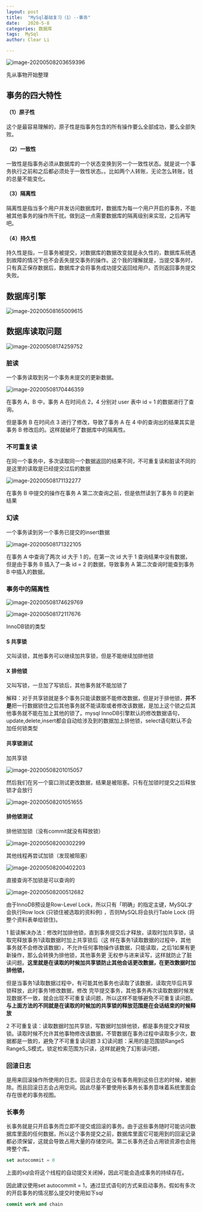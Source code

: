 ```yaml
---
layout: post
title:  "MySql基础复习（1）--事务"
date:   2020-5-8
categories: 数据库
tags:  MySql
author: Clear Li

---
```














![image-20200508203659396](/img/image-20200508203659396.png)

先从事物开始整理

## 事务的四大特性



#### （1）原子性

​			这个是最容易理解的，原子性是指事务包含的所有操作要么全部成功，要么全部失败。









#### （2）一致性

​			一致性是指事务必须从数据库的一个状态变换到另一个一致性状态。就是说一个事务执行之前和之后都必须处于一致性状态。。比如两个人转账，无论怎么转账，钱的总量不能变化。

#### （3）隔离性

​		隔离性是指当多个用户并发访问数据库时，数据库为每一个用户开启的事务，不能被其他事务的操作所干扰。做到这一点需要数据库的隔离级别来实现，之后再写吧。

#### （4）持久性

​		持久性是指，一旦事务被提交，对数据库的数据改变就是永久性的，数据库系统遇到故障的情况下也不会丢失提交事务的操作。这个我的理解就是，当提交事务时，只有真正保存数据后，数据库才会将事务成功提交返回给用户。否则返回事务提交失败。



## 数据库引擎



![image-20200508165009615](/img/image-20200508165009615.png)



## 数据库读取问题



![image-20200508174259752](/img/image-20200508174259752.png)

### 脏读

一个事务读取到另一个事务未提交的更新数据。

![image-20200508170446359](/img/image-20200508170446359.png)

在事务 A，B 中，事务 A 在时间点 2，4 分别对 user 表中 id = 1 的数据进行了查询。

但是事务 B 在时间点 3 进行了修改，导致了事务 A 在 4 中的查询出的结果其实是事务 B 修改后的。这样就破坏了数据库中的隔离性。

### 不可重复读

在同一个事务中，多次读取同一个数据返回的结果不同，不可重复读和脏读不同的是这里的读取是已经提交过后的数据

![image-20200508171132277](/img/image-20200508171132277.png)

在事务 B 中提交的操作在事务 A 第二次查询之前，但是依然读到了事务 B 的更新结果



### 幻读

一个事务读到另一个事务已提交的insert数据

![image-20200508171322105](/img/image-20200508171322105.png)

在事务 A 中查询了两次 id 大于 1 的，在第一次 id 大于 1 查询结果中没有数据，但是由于事务 B 插入了一条 id = 2 的数据，导致事务 A 第二次查询时能查到事务 B 中插入的数据。



### 事务中的隔离性

![image-20200508174629769](/img/image-20200508174629769.png)

![image-20200508172117676](/img/image-20200508172117676.png)



InnoDB锁的类型

#### S 共享锁

又叫读锁，其他事务可以继续加共享锁，但是不能继续加排他锁





#### X 排他锁

又叫写锁，一旦加了写锁后，其他事务就不能加锁了

解释：对于共享锁就是多个事务只能读数据不能修改数据，但是对于排他锁，**并不是**把一行数据锁住之后其他事务就不能读取或者修改该数据，是加上这个锁之后其他事务就不能在加上其他的锁了。mysql InnoDB引擎默认的修改数据语句，update,delete,insert都会自动给涉及到的数据加上排他锁，select语句默认不会加任何锁类型

#### 共享锁测试

加共享锁

![image-20200508201015057](/img/image-20200508201015057.png)

然后我们在另一个窗口测试更改数据，结果是被阻塞。只有在加锁时提交之后释放锁才会放行

![image-20200508201051655](/img/image-20200508201051655.png)

#### 排他锁测试         

排他锁加锁（没有commit就没有释放锁）



![image-20200508200302299](/img/image-20200508200302299.png)

其他线程再尝试加锁（发现被阻塞）

![image-20200508200402203](/img/image-20200508200402203.png)

直接查询不加锁是可以查询的

![image-20200508200512682](/img/image-20200508200512682.png)

由于InnoDB预设是Row-Level Lock，所以只有「明确」的指定主键，MySQL才会执行Row lock (只锁住被选取的资料例) ，否则MySQL将会执行Table Lock (将整个资料表单给锁住)。

1 脏读解决办法：修改时加排他锁，直到事务提交后才释放，读取时加共享锁，读取完释放事务1读取数据时加上共享锁后（这 样在事务1读取数据的过程中，其他事务就不会修改该数据），不允许任何事物操作该数据，只能读取，之后1如果有更新操作，那么会转换为排他锁，其他事务更 无权参与进来读写，这样就防止了脏读问题。**这里就是在读取的时候加共享锁防止其他会话更改数据，在更改数据时加排他锁，** 

​    但是当事务1读取数据过程中，有可能其他事务也读取了该数据，读取完毕后共享锁释放，此时事务1修改数据，修改 完毕提交事务，其他事务再次读取数据时候发现数据不一致，就会出现不可重复读问题，所以这样不能够避免不可重复读问题。**与上面方法的不同就是在读取的时候加的共享锁的释放范围是在会话结束的时候释放**

   2 不可重复读：读取数据时加共享锁，写数据时加排他锁，都是事务提交才释放锁。读取时候不允许其他事物修改该数据，不管数据在事务过程中读取多少次，数据都是一致的，避免了不可重复读问题
   3 幻读问题：采用的是范围锁RangeS RangeS_S模式，锁定检索范围为只读，这样就避免了幻影读问题，



### 回滚日志

是用来回滚操作所使用的日志。回滚日志会在没有事务用到这些日志的时候，被删除。而且回滚日志会占用空间。因此尽量不要使用长事务长事务意味着系统里面会存在很老的事务视图。

### 长事务

长事务就是只开启事务而立即不提交或回滚的事务。由于这些事务随时可能访问数据库里面的任何数据，所以这个事务提交之前，数据库里面它可能用到的回滚记录都必须保留，这就会导致占用大量的存储空间。第二长事务还会占用锁资源也会拖垮整个库。

```sql
set autocommit = 0
```

上面的sql会将这个线程的自动提交关闭掉，因此可能会造成事务的持续存在。

因此建议使用set autocommit = 1，通过显式语句的方式来启动事务。假如有多次的开启事务的情况那么提交时使用如下sql

```sql
commit work and chain
```



